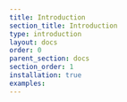 ```yaml
---
title: Introduction
section_title: Introduction
type: introduction
layout: docs
order: 0
parent_section: docs
section_order: 1
installation: true
examples:
---
```



